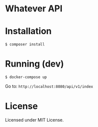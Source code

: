 # Whatever API

# Installation

```
$ composer install
```

# Running (dev)

```
$ docker-compose up
```

Go to: `http://localhost:8080/api/v1/index`

# License

Licensed under MIT License.

